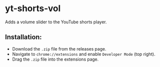 # yt-shorts-vol

Adds a volume slider to the YouTube shorts player.

## Installation:
- Download the `.zip` file from the releases page.
- Navigate to `chrome://extensions` and enable `Developer Mode` (top right).
- Drag the `.zip` file into the extensions page.
